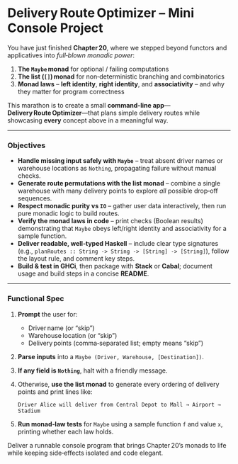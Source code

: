 # Delivery Route Optimizer – Mini Console Project

You have just finished **Chapter 20**, where we stepped beyond functors and applicatives into *full‑blown monadic power*:

1. **The `Maybe` monad** for optional / failing computations
2. **The list (`[]`) monad** for non‑deterministic branching and combinatorics
3. **Monad laws** – **left identity**, **right identity**, and **associativity** – and why they matter for program correctness

This marathon is to create a small **command‑line app**—**Delivery Route Optimizer**—that plans simple delivery routes while showcasing **every** concept above in a meaningful way.

---

### **Objectives**

* **Handle missing input safely with `Maybe`** – treat absent driver names or warehouse locations as `Nothing`, propagating failure without manual checks.
* **Generate route permutations with the list monad** – combine a single warehouse with many delivery points to explore *all* possible drop‑off sequences.
* **Respect monadic purity vs `IO`** – gather user data interactively, then run pure monadic logic to build routes.
* **Verify the monad laws in code** – print checks (Boolean results) demonstrating that `Maybe` obeys left/right identity and associativity for a sample function.
* **Deliver readable, well‑typed Haskell** – include clear type signatures (e.g., `planRoutes :: String -> String -> [String] -> [String]`), follow the layout rule, and comment key steps.
* **Build & test in GHCi**, then package with **Stack** or **Cabal**; document usage and build steps in a concise **README**.

---

### **Functional Spec**

1. **Prompt** the user for:

   * Driver name (or “skip”)
   * Warehouse location (or “skip”)
   * Delivery points (comma‑separated list; empty means “skip”)

2. **Parse inputs** into a `Maybe (Driver, Warehouse, [Destination])`.

3. **If any field is `Nothing`**, halt with a friendly message.

4. Otherwise, **use the list monad** to generate every ordering of delivery points and print lines like:

   ```
   Driver Alice will deliver from Central Depot to Mall → Airport → Stadium
   ```

5. **Run monad‑law tests** for `Maybe` using a sample function `f` and value `x`, printing whether each law holds.

Deliver a runnable console program that brings Chapter 20’s monads to life while keeping side‑effects isolated and code elegant.